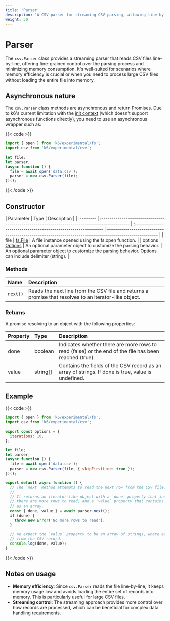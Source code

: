 ```yaml
---
title: 'Parser'
description: 'A CSV parser for streaming CSV parsing, allowing line-by-line reading with minimal memory consumption.'
weight: 30
---
```


# Parser

The `csv.Parser` class provides a streaming parser that reads CSV files line-by-line, offering fine-grained control over the parsing process and minimizing memory consumption.
It's well-suited for scenarios where memory efficiency is crucial or when you need to process large CSV files without loading the entire file into memory.

## Asynchronous nature

The `csv.Parser` class methods are asynchronous and return Promises.
Due to k6's current limitation with the [init context](https://grafana.com/docs/k6/<K6_VERSION>/using-k6/test-lifecycle/#the-init-stage) (which doesn't support asynchronous functions directly), you need to use an asynchronous wrapper such as:

{{< code >}}

```javascript
import { open } from 'k6/experimental/fs';
import csv from 'k6/experimental/csv';

let file;
let parser;
(async function () {
  file = await open('data.csv');
  parser = new csv.Parser(file);
})();
```

{{< /code >}}

## Constructor

| Parameter | Type                                                                                          | Description                                                     |
| :-------- | :-------------------------------------------------------------------------------------------- | :-------------------------------------------------------------- | ------------------------------------------------------------------------------------------------------- |
| file      | [fs.File](https://grafana.com/docs/k6/<K6_VERSION>/javascript-api/k6-experimental/fs/file)    | A file instance opened using the fs.open function.              |
| options   | [Options](https://grafana.com/docs/k6/<K6_VERSION>/javascript-api/k6-experimental/fs/options) | An optional parameter object to customize the parsing behavior. | An optional parameter object to customize the parsing behavior. Options can include delimiter (string). |

### Methods

| Name     | Description                                                                                           |
| :------- | :---------------------------------------------------------------------------------------------------- |
| `next()` | Reads the next line from the CSV file and returns a promise that resolves to an iterator-like object. |

### Returns

A promise resolving to an object with the following properties:

| Property | Type     | Description                                                                                           |
| :------- | :------- | :---------------------------------------------------------------------------------------------------- |
| done     | boolean  | Indicates whether there are more rows to read (false) or the end of the file has been reached (true). |
| value    | string[] | Contains the fields of the CSV record as an array of strings. If done is true, value is undefined.    |

## Example

{{< code >}}

```javascript
import { open } from 'k6/experimental/fs';
import csv from 'k6/experimental/csv';

export const options = {
  iterations: 10,
};

let file;
let parser;
(async function () {
  file = await open('data.csv');
  parser = new csv.Parser(file, { skipFirstLine: true });
})();

export default async function () {
  // The `next` method attempts to read the next row from the CSV file.
  //
  // It returns an iterator-like object with a `done` property that indicates whether
  // there are more rows to read, and a `value` property that contains the row fields
  // as an array.
  const { done, value } = await parser.next();
  if (done) {
    throw new Error('No more rows to read');
  }

  // We expect the `value` property to be an array of strings, where each string is a field
  // from the CSV record.
  console.log(done, value);
}
```

{{< /code >}}

## Notes on usage

- **Memory efficiency**: Since `csv.Parser` reads the file line-by-line, it keeps memory usage low and avoids loading the entire set of records into memory. This is particularly useful for large CSV files.
- **Streaming control**: The streaming approach provides more control over how records are processed, which can be beneficial for complex data handling requirements.
